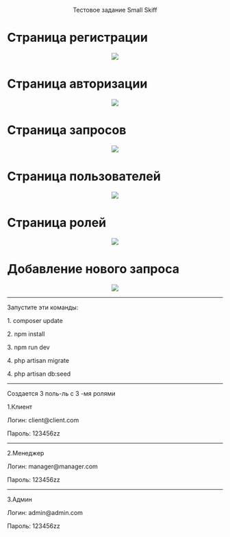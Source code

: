 <p align="center">Тестовое задание Small Skiff</p>
<!-- <p align="center"></p> -->
<h1 align="left">Страница регистрации</h1>
<p align="center"><img src="https://github.com/zhanyzak/small-test/blob/main/public/screens/register.png
?raw=true" /></p>
<h1 align="left">Страница авторизации</h1>
<p align="center"><img src="https://github.com/zhanyzak/small-test/blob/main/public/screens/login.png
?raw=true" /></p>
<h1 align="left">Страница запросов</h1>
<p align="center"><img src="https://github.com/zhanyzak/small-test/blob/main/public/screens/admin-tickets.png
?raw=true" /></p>
<h1 align="left">Страница пользователей</h1>
<p align="center"><img src="https://github.com/zhanyzak/small-test/blob/main/public/screens/admin-users.png
?raw=true" /></p>
<h1 align="left">Страница ролей</h1>
<p align="center"><img src="https://github.com/zhanyzak/small-test/blob/main/public/screens/admin-roles.png
?raw=true" /></p>
<h1 align="left">Добавление нового запроса</h1>
<p align="center"><img src="https://github.com/zhanyzak/small-test/blob/main/public/screens/add-tickets.png
?raw=true" /></p>
<hr />
<p align="left">Запустите эти команды:</p>
<p align="left">1. composer update</p>
<p align="left">2. npm install</p>
<p align="left">3. npm run dev</p>
<p align="left">4. php artisan migrate</p>
<p align="left">4. php artisan db:seed</p>
<hr />
<p align="left">Создается 3 поль-ль с 3 -мя ролями</p>
<p align="left">1.Клиент</p>
<p align="left">Логин: client@client.com</p>
<p align="left">Пароль: 123456zz</p>
<hr />
<p align="left">2.Менеджер</p>
<p align="left">Логин: manager@manager.com</p>
<p align="left">Пароль: 123456zz</p>
<hr />
<p align="left">3.Админ</p>
<p align="left">Логин: admin@admin.com</p>
<p align="left">Пароль: 123456zz</p>
